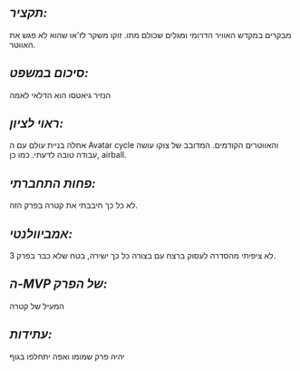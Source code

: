 ## *תקציר:*
מבקרים במקדש האוויר הדרומי ומגלים שכולם מתו.
זוקו משקר לז'או שהוא לא פגש את האווטר.

## *סיכום במשפט:*
הנזיר גיאטסו הוא הדלאי לאמה

## *ראוי לציון:*
אחלה בניית עולם עם ה Avatar cycle והאווטרים הקודמים. המדובב של צוקו עושה עבודה טובה לדעתי. כמו כן, airball.

## *פחות התחברתי:*
לא כל כך חיבבתי את קטרה בפרק הזה.

## *אמביוולנטי:*
לא ציפיתי מהסדרה לעסוק ברצח עם בצורה כל כך ישירה, בטח שלא כבר בפרק 3.

## *ה-MVP של הפרק:*
המעיל של קטרה

## *עתידות:* 
יהיה פרק שמומו ואפה יתחלפו בגוף